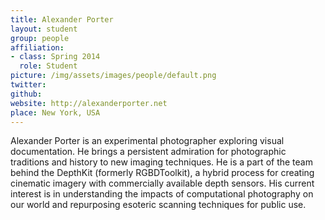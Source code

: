 ```yaml
---
title: Alexander Porter
layout: student
group: people
affiliation:
- class: Spring 2014
  role: Student
picture: /img/assets/images/people/default.png 
twitter:
github:
website: http://alexanderporter.net
place: New York, USA
---
```

Alexander Porter is an experimental photographer exploring visual documentation. He brings a persistent admiration for photographic traditions and history to new imaging techniques. He is a part of the team behind the DepthKit (formerly RGBDToolkit), a hybrid process for creating cinematic imagery with commercially available depth sensors. His current interest is in understanding the impacts of computational photography on our world and repurposing esoteric scanning techniques for public use.